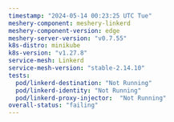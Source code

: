 ```yaml
---
timestamp: "2024-05-14 00:23:25 UTC Tue"
meshery-component: meshery-linkerd
meshery-component-version: edge
meshery-server-version: "v0.7.55"
k8s-distro: minikube
k8s-version: "v1.27.8"
service-mesh: Linkerd
service-mesh-version: "stable-2.14.10"
tests:
  pod/linkerd-destination: "Not Running"
  pod/linkerd-identity: "Not Running"
  pod/linkerd-proxy-injector:  "Not Running"
overall-status: "failing"
---
```

